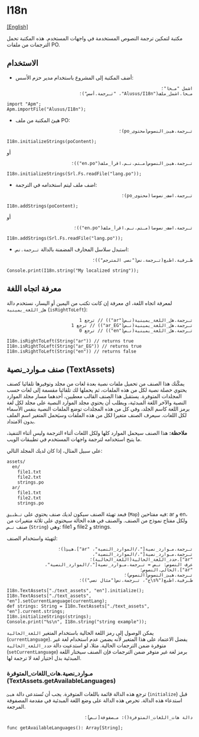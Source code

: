 # I18n
[[English]](readme.md)

مكتبة لتمكين ترجمة النصوص المستخدمة في واجهات المستخدم. هذه المكتبة تحمل الترجمات من ملفات PO.

## الاستخدام

* أضف المكتبة إلى المشروع باستخدام مدير حزم الأسس:

<div dir=rtl>

```
اشمل "مـحا"؛
مـحا.اشمل_ملف("Alusus/I18n"، "تـرجمة.أسس")؛
```

</div>

```
import "Apm";
Apm.importFile("Alusus/I18n");
```

* هيئ المكتبة من ملف PO:

<div dir=rtl>

```
تـرجمة.هيئ_النصوص(محتوى_po)؛
```

</div>

```
I18n.initializeStrings(poContent);
```

أو

<div dir=rtl>

```
تـرجمة.هيئ_النصوص(مـتم.نـم.اقرأ_ملف("en.po"))؛
```

</div>

```
I18n.initializeStrings(Srl.Fs.readFile("lang.po"));
```




* اضف ملف ليتم استخدامه في الترجمة:

<div dir=rtl>

```
تـرجمة.اضف_نصوصاً(محتوى_po)؛
```

</div>

```
I18n.addStrings(poContent);
```

أو

<div dir=rtl>

```
تـرجمة.اضف_نصوصاً(مـتم.نـم.اقرأ_ملف("en.po"))؛
```

</div>

```
I18n.addStrings(Srl.Fs.readFile("lang.po"));
```

* استبدل سلاسل المحارف المضمنة بالدالة `تـرجمة.نص`:

<div dir=rtl>

```
طـرفية.اطبع(تـرجمة.نص("نصي المترجم"))؛
```

</div>

```
Console.print(I18n.string("My localized string"));
```

## معرفة اتجاه اللغة

لمعرفة اتجاه اللغة، اي معرفة إن كانت تكتب من اليمين أو اليسار، نستخدم دالة `هل_اللغة_يمينية` (`isRightToLeft`):

<div dir=rtl>

```
تـرجمة.هل_اللغة_يمينية(نـص("ar")) // ترجع 1
تـرجمة.هل_اللغة_يمينية(نـص("ar_EG")) // ترجع 1
تـرجمة.هل_اللغة_يمينية(نـص("en")) // ترجع 0
```

</div>

```
I18n.isRightToLeft(String("ar")) // returns true
I18n.isRightToLeft(String("ar_EG")) // returns true
I18n.isRightToLeft(String("en")) // returns false
```

## صنف مـوارد_نصية (TextAssets)

يمكّنك هذا الصنف من تحميل ملفات نصية بعدة لغات من مجلد وتوفيرها تلقائيا كصنف يحتوي خصلة نصية لكل من
هذه الملفات، ثم يحملها لك تلقائيا مقسمة إلى لغات حسب المجلدات المتوفرة. يستقبل هذا الصنف القالب
معطيين، أحدهما مسار مجلد الموارد النصية والآخر اللغة المبدئية، ويطلب أن يحتوي مجلد الموارد النصية
على مجلد لكل لغة برمز اللغة كاسم الجلد، وفي كل من هذه المجلدات توضع الملفات النصية بنفس الأسماء لكل
اللغات. سيعرف الصنف متغيرا لكل من هذه الملفات وسيَحمل المتغير اسم الملف بدون الامتداد.

**ملاحظة:**
هذا الصنف سيحمل الموارد كلها ولكل اللغات أثناء الترجمة وليس أثناء التنفيذ، ما يتيح استخدامه لترجمة
واجهات المستخدم في تطيبقات الويب.

على سبيل المثال، إذا كان لديك المجلد التالي:

```
assets/
  en/
    file1.txt
    file2.txt
    strings.po
  ar/
    file1.txt
    file2.txt
    strings.po
```

فبعد تهيئة الصنف سيكون لديك صنف يحتوي على `تـطبيق` (`Map`) فيه مفتاحين: ar و en، ولكل مفتاح نموذج من
الصنف. والصنف في هذه الحالة سيحتوي على ثلاثة متغيرات من صنف `نـص` (`String`) وهي: file1 و file2
و strings.

لتهيئة واستخدام الصنف:

<div dir=rtl>

```
تـرجمة.مـوارد_نصية["./الموارد_النصية"، "ar"].هيئ()؛
تـرجمة.مـوارد_نصية["./الموارد_النصية"، "ar"].حدد_اللغة_الحالية(اللغة_الحالية)؛
عرف النصوص: نـص = تـرجمة.مـوارد_نصية["./الموارد_النصية"، "ar"].الحالي.النصوص؛
تـرجمة.هيئ_النصوص(النصوص)؛
طـرفية.اطبع("%s\ج"، تـرجمة.نص("مثال نصي"))؛
```

</div>

```
I18n.TextAssets["./text_assets", "en"].initialize();
I18n.TextAssets["./text_assets", "en"].setCurrentLanguage(currentLang);
def strings: String = I18n.TextAssets["./text_assets", "en"].current.strings;
I18n.initializeStrings(strings);
Console.print("%s\n", I18n.string("string example"));
```

يمكن الوصول إلى رمز اللغة الحالية باستخدام المتغير `اللغة_الحالية` (`currentLanguage`). يفضل الاعتماد
على هذا المتغير لأنه يضمن عدم استخدام لغة غير متوفرة ضمن الترجمات الحالية. مثلا، لو استدعيت دالة
`حدد_اللغة_الحالية` (`setCurrentLanguage`) برمز لغة غير متوفر ضمن الترجمات فإن الصنف سيختار اللغة
المبدئية بدل اختيار لغة لا ترجمة لها.

### مـوارد_نصية.هات_اللغات_المتوفرة (TextAssets.getAvailableLanguages)

ترجع هذه الدالة قائمة باللغات المتوفرة. يجب أن تُستدعى دالة `هيئ` (`initialize`) قبل استدعاء هذه
الدالة. تحرص هذه الدالة على وضع اللغة المبدئية في مقدمة المصفوفة المرجعة.

<div dir=rtl>

```
دالة هات_اللغات_المتوفرة(): مـصفوفة[نـص]؛
```

</div>

```
func getAvailableLanguages(): Array[String];
```


